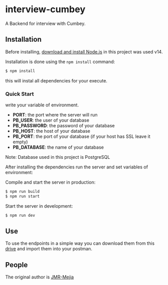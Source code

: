 # interview-cumbey

A Backend for interview with Cumbey.

## Installation

Before installing, [download and install Node.js](https://nodejs.org/es/download) in this project was used v14.

Installation is done using the `npm install` command:

```bash
$ npm install
```

this will instal all dependencies for your execute.

### Quick Start

write your variable of environment.

- **PORT**: the port where the server will run
- **PB_USER**: the user of your database
- **PB_PASSWORD**: the password of your database
- **PB_HOST**: the host of your database
- **PB_PORT**: the port of your database (if your host has SSL leave it empty)
- **PB_DATABASE**: the name of your database

Note: Database used in this project is PostgreSQL

After installing the dependencies run the server and set variables of environment:

Compile and start the server in production:

```bash
$ npm run build
$ npm run start
```

Start the server in development:

```bash
$ npm run dev
```

## Use

To use the endpoints in a simple way you can download them from this [drive](https://drive.google.com/drive/folders/1F1ykcMEHDySjhFr60DAdiYOIFHHjmcIC?usp=sharing) and import them into your postman.

## People

The original author is [JMR-Mejia](https://github.com/JMR-Mejia)
